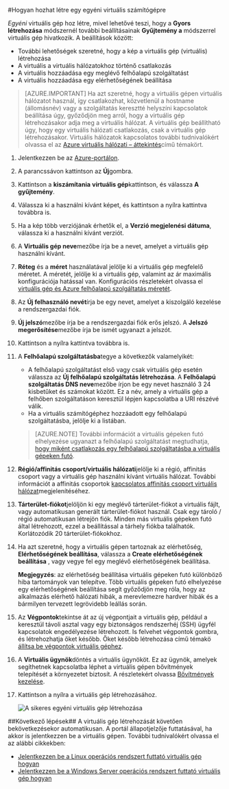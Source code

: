 #<a name="how-to-create-a-custom-virtual-machine"></a>Hogyan hozhat létre egy egyéni virtuális számítógépre

*Egyéni* virtuális gép hoz létre, mivel lehetővé teszi, hogy a **Gyors létrehozása** módszernél további beállításainak **Gyűjtemény a** módszerrel virtuális gép hivatkozik. A beállítások között:

- További lehetőségek szeretné, hogy a kép a virtuális gép (virtuális) létrehozása
- A virtuális a virtuális hálózatokhoz történő csatlakozás
- A virtuális hozzáadása egy meglévő felhőalapú szolgáltatást
- A virtuális hozzáadása egy elérhetőségének beállítása

> [AZURE.IMPORTANT] Ha azt szeretné, hogy a virtuális gépen virtuális hálózatot használ, így csatlakozhat, közvetlenül a hostname (állomásnév) vagy a szolgáltatás keresztté helyszíni kapcsolatok beállítása úgy, győződjön meg arról, hogy a virtuális gép létrehozásakor adja meg a virtuális hálózat. A virtuális gép beállítható úgy, hogy egy virtuális hálózati csatlakozás, csak a virtuális gép létrehozásakor. Virtuális hálózatok kapcsolatos további tudnivalókért olvassa el az [Azure virtuális hálózati – áttekintés](http://go.microsoft.com/fwlink/p/?LinkID=294063)című témakört.

1. Jelentkezzen be az [Azure-portálon](http://manage.windowsazure.com).

2. A parancssávon kattintson az **Új**gombra.

3. Kattintson a **kiszámítania** **virtuális gép**kattintson, és válassza **A gyűjtemény**.

4. Válassza ki a használni kívánt képet, és kattintson a nyílra kattintva továbbra is.

5. Ha a kép több verziójának érhetők el, a **Verzió megjelenési dátuma**, válassza ki a használni kívánt verziót.

6. A **Virtuális gép neve**mezőbe írja be a nevet, amelyet a virtuális gép használni kívánt.

7. **Réteg** és a **méret** használatával jelölje ki a virtuális gép megfelelő méretet. A méretét, jelölje ki a virtuális gép, valamint az ár maximális konfigurációja hatással van. Konfigurációs részletekért olvassa el [virtuális gép és Azure felhőalapú szolgáltatás méretét](http://go.microsoft.com/fwlink/p/?LinkID=389844).

8. Az **Új felhasználó nevét**írja be egy nevet, amelyet a kiszolgáló kezelése a rendszergazdai fiók.

9. **Új jelszó**mezőbe írja be a rendszergazdai fiók erős jelszó. A **Jelszó megerősítése**mezőbe írja be ismét ugyanazt a jelszót.

10. Kattintson a nyílra kattintva továbbra is.

11. A **Felhőalapú szolgáltatásba**tegye a következők valamelyikét:

    - A felhőalapú szolgáltatást első vagy csak virtuális gép esetén válassza az **Új felhőalapú szolgáltatás létrehozása**. A **Felhőalapú szolgáltatás DNS neve**mezőbe írjon be egy nevet használó 3 24 kisbetűket és számokat között. Ez a név, amely a virtuális gép a felhőben szolgáltatáson keresztül lépjen kapcsolatba a URI részévé válik.
    - Ha a virtuális számítógéphez hozzáadott egy felhőalapú szolgáltatásba, jelölje ki a listában.

    > [AZURE.NOTE] További információt a virtuális gépeken futó elhelyezése ugyanazt a felhőalapú szolgáltatást megtudhatja, [hogy miként csatlakozás egy felhőalapú szolgáltatásba a virtuális gépeken futó](https://azure.microsoft.com/manage/windows/how-to-guides/connect-to-a-cloud-service/).

12. **Régió/affinitás csoport/virtuális hálózati**jelölje ki a régió, affinitás csoport vagy a virtuális gép használni kívánt virtuális hálózat. További információt a affinitás csoportok [kapcsolatos affinitás csoport virtuális hálózat](../virtual-network/virtual-networks-migrate-to-regional-vnet.md)megjelenítéséhez.

13. **Tárterület-fiókot**jelöljön ki egy meglévő tárterület-fiókot a virtuális fájlt, vagy automatikusan generált tárterület-fiókot használ. Csak egy tároló / régió automatikusan létrejön fiók. Minden más virtuális gépeken futó által létrehozott, ezzel a beállítással a tárhely fiókba találhatók. Korlátozódik 20 tárterület-fiókokhoz.

14. Ha azt szeretné, hogy a virtuális gépen tartoznak az elérhetőség, **Elérhetőségének beállítása**, válassza a **Create elérhetőségének beállítása** , vagy vegye fel egy meglévő elérhetőségének beállítása.

    **Megjegyzés**: az elérhetőség beállítása virtuális gépeken futó különböző hiba tartományok van telepítve. Több virtuális gépeken futó elhelyezése egy elérhetőségének beállítása segít győződjön meg róla, hogy az alkalmazás elérhető hálózati hibák, a merevlemezre hardver hibák és a bármilyen tervezett legrövidebb leállás során.

15.  Az **Végpontok**tekintse át az új végpontjait a virtuális gép, például a keresztül távoli asztal vagy egy biztonságos rendszerhéj (SSH) ügyfél kapcsolatok engedélyezése létrehozott. Is felvehet végpontok gombra, és létrehozhatja őket később. Őket később létrehozása című témakö [állítsa be végpontok virtuális géphez](../articles/virtual-machines/virtual-machines-windows-classic-setup-endpoints.md).

16.  A **Virtuális ügynök**döntés a virtuális ügynököt. Ez az ügynök, amelyek segíthetnek kapcsolatba léphet a virtuális gépen bővítmények telepítését a környezetet biztosít. A részletekért olvassa [Bővítmények kezelése](http://go.microsoft.com/FWLink/p/?LinkID=390493).

17. Kattintson a nyílra a virtuális gép létrehozásához.

    ![A sikeres egyéni virtuális gép létrehozása](./media/howto-custom-create-vm/VMSuccessWindows.png)

##<a name="next-steps"></a>Következő lépések##
A virtuális gép létrehozását követően bekövetkezésekor automatikusan. A portál állapotjelzője futtatásával, ha akkor is jelentkezzen be a virtuális gépen. További tudnivalókért olvassa el az alábbi cikkekben:

- [Jelentkezzen be a Linux operációs rendszert futtató virtuális gép hogyan](../articles/virtual-machines/virtual-machines-linux-mac-create-ssh-keys.md)
- [Jelentkezzen be a Windows Server operációs rendszert futtató virtuális gép hogyan](../articles/virtual-machines/virtual-machines-windows-classic-connect-logon.md)


